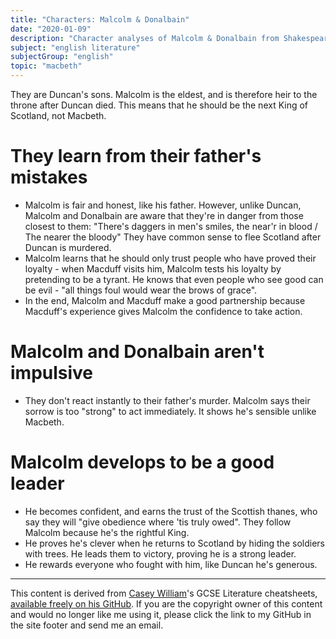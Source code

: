 ```yaml
---
title: "Characters: Malcolm & Donalbain"
date: "2020-01-09"
description: "Character analyses of Malcolm & Donalbain from Shakespeare's play, Macbeth."
subject: "english literature"
subjectGroup: "english"
topic: "macbeth"
---
```


They are Duncan's sons. Malcolm is the eldest, and is therefore heir to the throne after Duncan died. This means that he should be the next King of Scotland, not Macbeth.

# They learn from their father's mistakes

- Malcolm is fair and honest, like his father. However, unlike Duncan, Malcolm and Donalbain are aware that they're in danger from those closest to them: "There's daggers in men's smiles, the near'r in blood / The nearer the bloody" They have common sense to flee Scotland after Duncan is murdered.
- Malcolm learns that he should only trust people who have proved their loyalty - when Macduff visits him, Malcolm tests his loyalty by pretending to be a tyrant. He knows that even people who see good can be evil - "all things foul would wear the brows of grace".
- In the end, Malcolm and Macduff make a good partnership because Macduff's experience gives Malcolm the confidence to take action.

# Malcolm and Donalbain aren't impulsive

- They don't react instantly to their father's murder. Malcolm says their sorrow is too "strong" to act immediately. It shows he's sensible unlike Macbeth.

# Malcolm develops to be a good leader

- He becomes confident, and earns the trust of the Scottish thanes, who say they will "give obedience where 'tis truly owed". They follow Malcolm because he's the rightful King.
- He proves he's clever when he returns to Scotland by hiding the soldiers with trees. He leads them to victory, proving he is a strong leader.
- He rewards everyone who fought with him, like Duncan he's generous.

---

This content is derived from [Casey William](https://github.com/shnupta)'s GCSE Literature cheatsheets, [available freely on his GitHub](https://github.com/shnupta/EnglishGCSE2017). If you are the copyright owner of this content and would no longer like me using it, please click the link to my GitHub in the site footer and send me an email.
